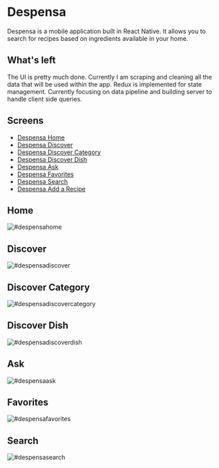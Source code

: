 # Despensa

Despensa is a mobile application built in React Native. It allows you to search for recipes based on ingredients available in your home.

## What's left
The UI is pretty much done. Currently I am scraping and cleaning all the data that will be used within the app. Redux is implemented for state management. Currently focusing on data pipeline and building server to handle client side queries.

## Screens
* [Despensa Home](#despensahome)
* [Despensa Discover](#despensadiscover)
* [Despensa Discover Category](#despensadiscovercategory)
* [Despensa Discover Dish](#despensadiscoverdish)
* [Despensa Ask](#despensaask)
* [Despensa Favorites](#despensafavorites)
* [Despensa Search](#despensasearch)
* [Despensa Add a Recipe](#despensaaddarecipe)


## <a name="despensahome"></a>Home
![#despensahome](https://github.com/Arieg419/despensa/blob/master/assets/Despensa_Home.png)

## <a name="despensadiscover"></a>Discover
![#despensadiscover](https://github.com/Arieg419/despensa/blob/master/assets/Despensa_Discover.png)

## <a name="despensadiscovercategory"></a>Discover Category
![#despensadiscovercategory](https://github.com/Arieg419/despensa/blob/master/assets/Despensa_Discover_Category.png)

## <a name="despensadiscoverdish"></a>Discover Dish
![#despensadiscoverdish](https://github.com/Arieg419/despensa/blob/master/assets/Despensa_Discover_Dish.png)

## <a name="despensaask"></a>Ask
![#despensaask](https://github.com/Arieg419/despensa/blob/master/assets/Despensa_Add_A_Recipe.png)

## <a name="despensafavorites"></a>Favorites
![#despensafavorites](https://github.com/Arieg419/despensa/blob/master/assets/Despensa_Favorites.png)

## <a name="despensasearch"></a>Search
![#despensasearch](https://github.com/Arieg419/despensa/blob/master/assets/Despensa_Search.png)
